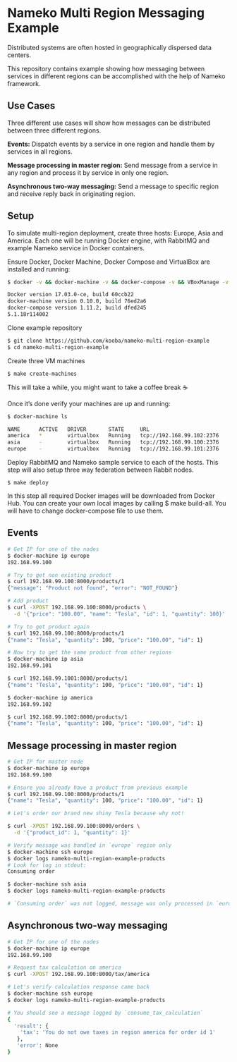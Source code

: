 # Nameko Multi Region Messaging Example

Distributed systems are often hosted in geographically dispersed data centers.

This repository contains example showing how messaging between services
in different regions can be accomplished with the help of Nameko framework.

## Use Cases

Three different use cases will show how messages can be distributed
between three different regions.

**Events:** Dispatch events by a service in one region and handle
them by services in all regions. 

**Message processing in master region:** Send message from a service in any
region and process it by service in only one region.

**Asynchronous two-way messaging:** Send a message to specific region and
receive reply back in originating region.

## Setup

To simulate multi-region deployment, create three
hosts: Europe, Asia and America. Each one will be running Docker engine,
with RabbitMQ and example Nameko service in Docker containers.

Ensure Docker, Docker Machine, Docker Compose and
VirtualBox are installed and running:


```sh
$ docker -v && docker-machine -v && docker-compose -v && VBoxManage -v

Docker version 17.03.0-ce, build 60ccb22
docker-machine version 0.10.0, build 76ed2a6
docker-compose version 1.11.2, build dfed245
5.1.18r114002
```

Clone example repository

```sh
$ git clone https://github.com/kooba/nameko-multi-region-example
$ cd nameko-multi-region-example
```

Create three VM machines

`$ make create-machines`

This will take a while, you might want to take a coffee break ☕️

Once it’s done verify your machines are up and running:

```sh
$ docker-machine ls

NAME      ACTIVE   DRIVER       STATE     URL
america   *        virtualbox   Running   tcp://192.168.99.102:2376
asia      -        virtualbox   Running   tcp://192.168.99.100:2376
europe    -        virtualbox   Running   tcp://192.168.99.101:2376
```

Deploy RabbitMQ and Nameko sample service to each of the hosts.
This step will also setup three way federation between Rabbit nodes.

`$ make deploy`

In this step all required Docker images will be downloaded from Docker Hub.
You can create your own local images by calling $ make build-all.
You will have to change docker-compose file to use them.

## Events

```sh
# Get IP for one of the nodes
$ docker-machine ip europe
192.168.99.100

# Try to get non existing product
$ curl 192.168.99.100:8000/products/1
{"message": "Product not found", "error": "NOT_FOUND"}

# Add product
$ curl -XPOST 192.168.99.100:8000/products \
  -d '{"price": "100.00", "name": "Tesla", "id": 1, "quantity": 100}'

# Try to get product again
$ curl 192.168.99.100:8000/products/1
{"name": "Tesla", "quantity": 100, "price": "100.00", "id": 1}

# Now try to get the same product from other regions
$ docker-machine ip asia
192.168.99.101

$ curl 192.168.99.1001:8000/products/1
{"name": "Tesla", "quantity": 100, "price": "100.00", "id": 1}

$ docker-machine ip america
192.168.99.102

$ curl 192.168.99.1002:8000/products/1
{"name": "Tesla", "quantity": 100, "price": "100.00", "id": 1}
```

## Message processing in master region

```sh
# Get IP for master node
$ docker-machine ip europe
192.168.99.100

# Ensure you already have a product from previous example
$ curl 192.168.99.100:8000/products/1
{"name": "Tesla", "quantity": 100, "price": "100.00", "id": 1}

# Let's order our brand new shiny Tesla because why not!

$ curl -XPOST 192.168.99.100:8000/orders \
  -d '{"product_id": 1, "quantity": 1}'

# Verify message was handled in `europe` region only
$ docker-machine ssh europe
$ docker logs nameko-multi-region-example-products
# Look for log in stdout:
Consuming order

$ docker-machine ssh asia
$ docker logs nameko-multi-region-example-products

# `Consuming order` was not logged, message was only processed in `europe` region.
```

## Asynchronous two-way messaging

```sh
# Get IP for one of the nodes
$ docker-machine ip europe
192.168.99.100

# Request tax calculation on america
$ curl -XPOST 192.168.99.100:8000/tax/america

# Let's verify calculation response came back
$ docker-machine ssh europe
$ docker logs nameko-multi-region-example-products

# You should see a message logged by `consume_tax_calculation`
{
  'result': {
    'tax': 'You do not owe taxes in region america for order id 1'
   },
   'error': None
}
```
